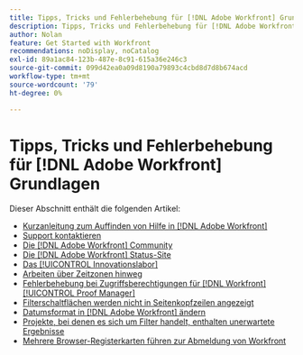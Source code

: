 ```yaml
---
title: Tipps, Tricks und Fehlerbehebung für [!DNL Adobe Workfront] Grundlagen
description: Tipps, Tricks und Fehlerbehebung für [!DNL Adobe Workfront] Grundlagen
author: Nolan
feature: Get Started with Workfront
recommendations: noDisplay, noCatalog
exl-id: 89a1ac84-123b-487e-8c91-615a36e246c3
source-git-commit: 099d42ea0a09d8190a79893c4cbd8d7d8b674acd
workflow-type: tm+mt
source-wordcount: '79'
ht-degree: 0%

---
```


# Tipps, Tricks und Fehlerbehebung für [!DNL Adobe Workfront] Grundlagen

Dieser Abschnitt enthält die folgenden Artikel:

* [Kurzanleitung zum Auffinden von Hilfe in [!DNL Adobe Workfront]](../../workfront-basics/tips-tricks-and-troubleshooting/guide-for-help-in-workfront.md)
* [Support kontaktieren](../../workfront-basics/tips-tricks-and-troubleshooting/contact-customer-support.md)
* [Die [!DNL Adobe Workfront] Community](../../workfront-basics/tips-tricks-and-troubleshooting/workfront-community.md)
* [Die  [!DNL Adobe Workfront] Status-Site](../../workfront-basics/tips-tricks-and-troubleshooting/understand-the-status-site.md)
* [Das [!UICONTROL Innovationslabor]](../../workfront-basics/tips-tricks-and-troubleshooting/idea-exchange.md)
* [Arbeiten über Zeitzonen hinweg](../../workfront-basics/tips-tricks-and-troubleshooting/working-across-timezones.md)
* [Fehlerbehebung bei Zugriffsberechtigungen für [!DNL Workfront] [!UICONTROL Proof Manager]](../../workfront-basics/tips-tricks-and-troubleshooting/wp-manager-permissions-troubleshooting.md)
* [Filterschaltflächen werden nicht in Seitenkopfzeilen angezeigt](../../workfront-basics/tips-tricks-and-troubleshooting/filter-buttons-do-not-display-in-page-headers.md)
* [Datumsformat in  [!DNL Adobe Workfront] ändern](../tips-tricks-and-troubleshooting/change-date-format-chrome.md)
* [Projekte, bei denen es sich um Filter handelt, enthalten unerwartete Ergebnisse](../tips-tricks-and-troubleshooting/projects-im-on-filter-including-unexpected-results.md)
* [Mehrere Browser-Registerkarten führen zur Abmeldung von Workfront](/help/quicksilver/workfront-basics/tips-tricks-and-troubleshooting/multiple-browser-tabs-cause-logout.md)
